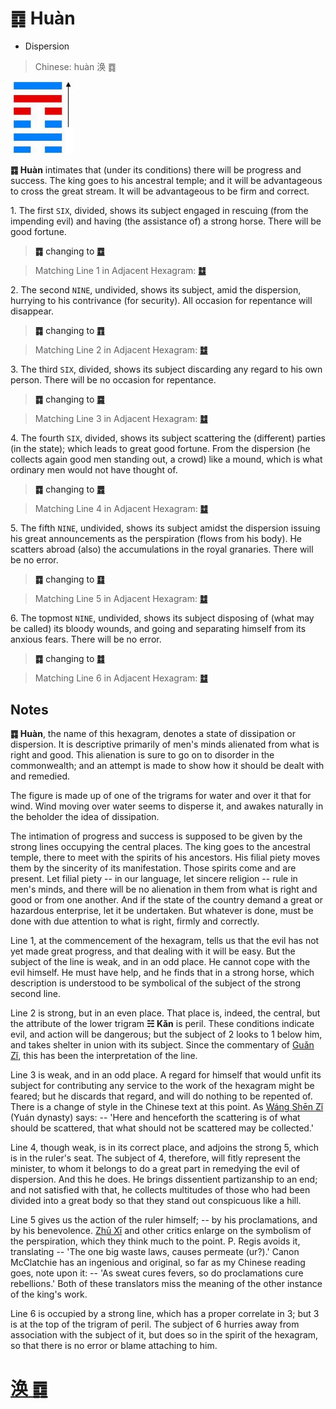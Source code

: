 # ䷺ Huàn

* Dispersion

> Chinese: huàn 涣 ䷺

<a id="p-194"/>

<img src="shapes/59.10.jpg" width="101" alt="涣">

**䷺ Huàn** intimates that (under its conditions) there will be progress and success. The king goes to his ancestral temple; and it will be advantageous to cross the great stream. It will be advantageous to be firm and correct.

1.<a id="59.1"/> The first `SIX`, divided, shows its subject engaged in rescuing (from the impending evil) and having (the assistance of) a strong horse. There will be good fortune.

> **䷺** changing to [**䷼**](e4b8ade5ad9azhongfu.md#60.1)

> Matching Line 1 in Adjacent Hexagram: [**䷻**](e88a82jie.md#60.1)

2.<a id="59.2"/> The second `NINE`, undivided, shows its subject, amid the dispersion, hurrying to his contrivance (for security). All occasion for repentance will disappear.

> **䷺** changing to [**䷓**](e8a782guan.md#20.2)

> Matching Line 2 in Adjacent Hexagram: [**䷻**](e88a82jie.md#60.2)

<a id="p-195"/>

3.<a id="59.3"/> The third `SIX`, divided, shows its subject discarding any regard to his own person. There will be no occasion for repentance.

> **䷺** changing to [**䷸**](e5b7bdxun.md#57.3)

> Matching Line 3 in Adjacent Hexagram: [**䷻**](e88a82jie.md#60.3)

4.<a id="59.4"/> The fourth `SIX`, divided, shows its subject scattering the (different) parties (in the state); which leads to great good fortune. From the dispersion (he collects again good men standing out, a crowd) like a mound, which is what ordinary men would not have thought of.

> **䷺** changing to [**䷅**](e8aebcsong.md#6.4)

> Matching Line 4 in Adjacent Hexagram: [**䷻**](e88a82jie.md#60.4)

5.<a id="59.5"/> The fifth `NINE`, undivided, shows its subject amidst the dispersion issuing his great announcements as the perspiration (flows from his body). He scatters abroad (also) the accumulations in the royal granaries. There will be no error.

> **䷺** changing to [**䷃**](e89299meng.md#4.5)

> Matching Line 5 in Adjacent Hexagram: [**䷻**](e88a82jie.md#60.5)

<a id="p-196"/>

6.<a id="59.6"/> The topmost `NINE`, undivided, shows its subject disposing of (what may be called) its bloody wounds, and going and separating himself from its anxious fears. There will be no error.

> **䷺** changing to [**䷜**](e59d8ekan.md#29.6)

> Matching Line 6 in Adjacent Hexagram: [**䷻**](e88a82jie.md#60.6)

## Notes

**䷺ Huàn**, the name of this hexagram, denotes a state of dissipation or dispersion. It is descriptive primarily of men's minds alienated from what is right and good. This alienation is sure to go on to disorder in the commonwealth; and an attempt is made to show how it should be dealt with and remedied.

The figure is made up of one of the trigrams for water and over it that for wind. Wind moving over water seems to disperse it, and awakes naturally in the beholder the idea of dissipation.

The intimation of progress and success is supposed to be given by the strong lines occupying the central places. The king goes to the ancestral temple, there to meet with the spirits of his ancestors. His filial piety moves them by the sincerity of its manifestation. Those spirits come and are present. Let filial piety -- in our language, let sincere religion -- rule in men's minds, and there will be no alienation in them from what is right and good or from one another. And if the state of the country demand a great or hazardous enterprise, let it be undertaken. But whatever is done, must be done with due attention to what is right, firmly and correctly.

Line 1, at the commencement of the hexagram, tells us that the evil has not yet made great progress, and that dealing with it will be easy. But the subject of the line is weak, and in an odd place. He cannot cope with the evil himself. He must have help, and he finds that in a strong horse, which description is understood to be symbolical of the subject of the strong second line.

Line 2 is strong, but in an even place. That place is, indeed, the central, but the attribute of the lower trigram **☵ Kǎn** is peril. These conditions indicate evil, and action will be dangerous; but the subject of 2 looks to 1 below him, and takes shelter in union with its subject. Since the commentary of [Guǎn Zǐ](https://en.wikipedia.org/wiki/Guanzi_(text)), this has been the interpretation of the line.

Line 3 is weak, and in an odd place. A regard for himself that would unfit its subject for contributing any service to the work of the hexagram might be feared; but he discards that regard, and will do nothing to be repented of. There is a change of style in the Chinese text at this point. As [Wáng Shēn Zǐ](https://ctext.org/searchbooks.pl?if=gb&author=王申子&remap=gb) (Yuán dynasty) says: -- 'Here and henceforth the scattering is of what should be scattered, that what should not be scattered may be collected.'

Line 4, though weak, is in its correct place, and adjoins the strong 5, which is in the ruler's seat. The subject of 4, therefore, will fitly represent the minister, to whom it belongs to do a great part in remedying the evil of dispersion. And this he does. He brings dissentient partizanship to an end; and not satisfied with that, he collects multitudes of those who had been divided into a great body so that they stand out conspicuous like a hill.

Line 5 gives us the action of the ruler himself; -- by his proclamations, and by his benevolence. [Zhū Xī](https://en.wikipedia.org/wiki/Zhu_Xi) and other critics enlarge on the symbolism of the perspiration, which they think much to the point. P. Regis avoids it, translating -- 'The one big waste laws, causes permeate (ur?).' Canon McClatchie has an ingenious and original, so far as my Chinese reading goes, note upon it: -- 'As sweat cures fevers, so do proclamations cure rebellions.' Both of these translators miss the meaning of the other instance of the king's work.

Line 6 is occupied by a strong line, which has a proper correlate in 3; but 3 is at the top of the trigram of peril. The subject of 6 hurries away from association with the subject of it, but does so in the spirit of the hexagram, so that there is no error or blame attaching to him.

# [涣 ䷺](e6b6a3huan_cn.md)
